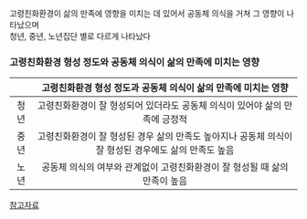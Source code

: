 고령친화환경이 삶의 만족에 영향을 미치는 데 있어서 공동체 의식을 거쳐 그 영향이 나타났으며    
청년, 중년, 노년집단 별로 다르게 나타났다

### __고령친화환경 형성 정도와 공동체 의식이 삶의 만족에 미치는 영향__
|  | 고령친화환경 형성 정도과 공동체 의식이 삶의 만족에 미치는 영향 |
| :---: | :---: |
| 청년 | 고령친화환경이 잘 형성되어 있더라도 공동체 의식이 있어야 삶의 만족에 긍정적 |
| 중년 | 고령친화환경이 잘 형성된 경우 삶의 만족도 높아지나 공동체 의식이 잘 형성된 경우에도 삶의 만족도 높음 |
| 노년 | 공동체 의식의 여부와 관계없이 고령친화환경이 잘 형성될 때 삶의 만족이 높음 |


[참고자료](https://www.kihasa.re.kr/hswr/assets/pdf/1218/journal-41-1-127.pdf)
